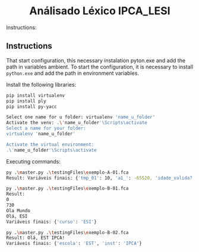 <h1 align="center"> Análisado Léxico IPCA_LESI </h1>

Instructions:
## Instructions

That start configuration, this necessary instalation pyton.exe and add the path in variables ambient.
To start the configuration, it is necessary to install `python.exe` and add the path in environment variables.

Install the following libraries:
```sh
pip install virtualenv
pip install ply
pip install py-yacc

Select one name for u folder: virtualenv 'name_u_folder' 
Activate the venv: .\'name_u_folder'\Scripts\activate
Select a name for your folder:
virtualenv 'name_u_folder'

Activate the virtual environment:
.\'name_u_folder'\Scripts\activate
```
Executing commands:
```sh
py .\master.py .\testingFiles\exemplo-A-01.fca
Result: Variáveis finais: {'tmp_01': 10, 'a1_': -65520, 'idade_valida?': 1, 'mult_3!': -196560}

py .\master.py .\testingFiles\exemplo-B-01.fca
Result:
0
730
Ola Mundo
Olá, ESI
Variáveis finais: {'curso': 'ESI'}

py .\master.py .\testingFiles\exemplo-B-02.fca
Result: Olá, EST IPCA!
Variáveis finais: {'escola': 'EST', 'inst': 'IPCA'}


```

